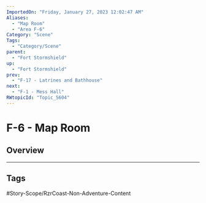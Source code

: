 ```yaml
---
ImportedOn: "Friday, January 27, 2023 12:02:47 AM"
Aliases:
  - "Map Room"
  - "Area F-6"
Category: "Scene"
Tags:
  - "Category/Scene"
parent:
  - "Fort Stormshield"
up:
  - "Fort Stormshield"
prev:
  - "F-17 - Latrines and Bathhouse"
next:
  - "F-1 - Mess Hall"
RWtopicId: "Topic_5604"
---
```

# F-6 - Map Room
## Overview

---
## Tags
#Story-Scope/RzrCoast-Non-Adventure-Content

